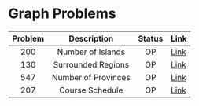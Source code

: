 # Graph Problems

| Problem | Description | Status | Link |
|:-------:|:-----------:|:------:|:-----|
| 200 | Number of Islands | OP | [Link](https://leetcode.com/problems/number-of-islands/) |
| 130 | Surrounded Regions | OP | [Link](https://leetcode.com/problems/surrounded-regions/description/) |
| 547 | Number of Provinces | OP | [Link](https://leetcode.com/problems/number-of-provinces/) |
| 207 | Course Schedule | OP | [Link](https://leetcode.com/problems/course-schedule/) |

